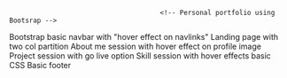                                           <!-- Personal portfolio using Bootsrap -->

 Bootstrap basic navbar with "hover effect on navlinks"
 Landing page with two col partition
 About me session with hover effect on profile image
 Project session with go live option
 Skill session with hover effects basic CSS
 Basic footer
